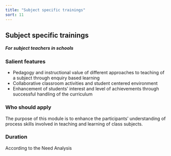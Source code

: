 ```yaml
---
title: "Subject specific trainings"
sort: 11
---
```


## Subject specific trainings
##### For subject teachers in schools

### Salient features
- Pedagogy and instructional value of different approaches to teaching of a subject through enquiry based learning 
- Collaborative classroom activities and student centered environment 
- Enhancement of students’ interest and level of achievements through successful handling of the curriculum

### Who should apply
The purpose of this module is to enhance the participants’ understanding of process skills involved in teaching and learning of class subjects.

### Duration
According to the Need Analysis